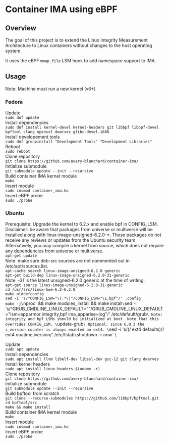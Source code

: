 # Container IMA using eBPF

## Overview
The goal of this project is to extend the Linux Integrity Measurement Architecture to Linux containers 
without changes to the host operating system.

It uses the eBPF `mmap_file` LSM hook to add namespace support to IMA.

## Usage 
Note: Machine must run a new kernel (v6+)

### Fedora
Update \
`sudo dnf update` \
Install dependencies \
`sudo dnf install kernel-devel kernel-headers git libbpf libbpf-devel bpftool clang openssl dwarves glibc-devel.i686` \
Install developement tools \
`sudo dnf groupinstall "Development Tools" "Development Libraries"` \
Reboot \
`sudo reboot` \
Clone repository \
`git clone https://github.com/avery-blanchard/container-ima/` \
Initialize submodule \
`git submodule update --init --recursive` \
Build container IMA kernel module \
`make` \
Insert module \
`sudo insmod container_ima.ko` \
Insert eBPF probe \
`sudo ./probe`

### Ubuntu
Prerequisite: Upgrade the kernel to 6.2.x and enable bpf in CONFIG_LSM. \
Disclaimer: be aware that packages from universe or multiverse will be installed along with linux-image-unsigned-6.2.0-*. Those packages do not receive any reviews or updates from the Ubuntu security team. Alternatively, you may compile a kernel from source, which does not require any dependencies from universe or multiverse. \
`apt-get update` \
Note: make sure deb-src sources are not commented out in /etc/apt/sources.list. \
`apt-cache search linux-image-unsigned-6.2.0 generic` \
`apt-get build-dep linux-image-unsigned-6.2.0-31-generic` \
Note: -31 is the latest unsigned-6.2.0 generic at the time of writing. \
`apt-get source linux-image-unsigned-6.2.0-31-generic` \
`cd /usr/src/linux-hwe-6.2-6.2.0` \
`make olddefconfig` \
`sed -i 's/^CONFIG_LSM="\(.*\)"/CONFIG_LSM="\1,bpf"/' .config` \
`make -j\`nproc\` && make modules_install && make install` \
`sed -i 's/^GRUB_CMDLINE_LINUX_DEFAULT=""/GRUB_CMDLINE_LINUX_DEFAULT="lsm=apparmor,integrity,bpf ima_apparise=log"/' /etc/default/grub` \
Note: integrity and bpf LSMs should be initialized at boot. Note that this overrides CONFIG_LSM. \
`update-grub` \
Optional: since 6.0.3 the i_version counter is always enabled on ext4. \
`sed -i 's/\(\/ ext4 defaults\)/\/ ext4 noatime,iversion/' /etc/fstab` \
`shutdown -r now` \

Update \
`sudo apt update` \
Install dependencies \
`sudo apt install llvm libelf-dev libssl-dev gcc-12 git clang dwarves` \
Install kernel headers \
`sudo apt install linux-headers-$(uname -r)` \
Clone repository \
`git clone https://github.com/avery-blanchard/container-ima/` \
Initialize submodule \
`git submodule update --init --recursive` \
Build bpftool from scratch \
`git clone --recurse-submodules https://github.com/libbpf/bpftool.git` \
`cd bpftool/src` \
`make && make install` \
Build container IMA kernel module \
`make` \
Insert module \
`sudo insmod container_ima.ko` \
Insert eBPF probe \
`sudo ./probe`
